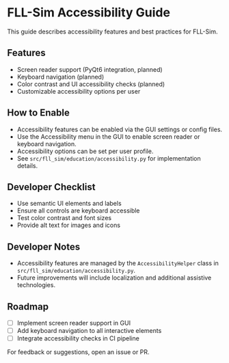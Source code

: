 # FLL-Sim Accessibility Guide

This guide describes accessibility features and best practices for FLL-Sim.

## Features
- Screen reader support (PyQt6 integration, planned)
- Keyboard navigation (planned)
- Color contrast and UI accessibility checks (planned)
- Customizable accessibility options per user

## How to Enable
- Accessibility features can be enabled via the GUI settings or config files.
- Use the Accessibility menu in the GUI to enable screen reader or keyboard navigation.
- Accessibility options can be set per user profile.
- See `src/fll_sim/education/accessibility.py` for implementation details.

## Developer Checklist
- Use semantic UI elements and labels
- Ensure all controls are keyboard accessible
- Test color contrast and font sizes
- Provide alt text for images and icons

## Developer Notes
- Accessibility features are managed by the `AccessibilityHelper` class in `src/fll_sim/education/accessibility.py`.
- Future improvements will include localization and additional assistive technologies.

## Roadmap
- [ ] Implement screen reader support in GUI
- [ ] Add keyboard navigation to all interactive elements
- [ ] Integrate accessibility checks in CI pipeline

For feedback or suggestions, open an issue or PR.
